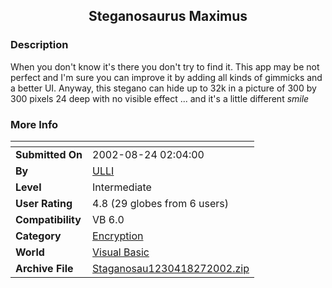 ﻿<div align="center">

## Steganosaurus Maximus


</div>

### Description

When you don't know it's there you don't try to find it. This app may be not perfect and I'm sure you can improve it by adding all kinds of gimmicks and a better UI. Anyway, this stegano can hide up to 32k in a picture of 300 by 300 pixels 24 deep with no visible effect ... and it's a little different *smile*
 
### More Info
 


<span>             |<span>
---                |---
**Submitted On**   |2002-08-24 02:04:00
**By**             |[ULLI](https://github.com/Planet-Source-Code/PSCIndex/blob/master/ByAuthor/ulli.md)
**Level**          |Intermediate
**User Rating**    |4.8 (29 globes from 6 users)
**Compatibility**  |VB 6\.0
**Category**       |[Encryption](https://github.com/Planet-Source-Code/PSCIndex/blob/master/ByCategory/encryption__1-48.md)
**World**          |[Visual Basic](https://github.com/Planet-Source-Code/PSCIndex/blob/master/ByWorld/visual-basic.md)
**Archive File**   |[Staganosau1230418272002\.zip](https://github.com/Planet-Source-Code/ulli-steganosaurus-maximus__1-38372/archive/master.zip)









